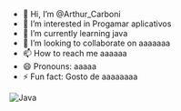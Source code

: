 - 👋 Hi, I’m @Arthur_Carboni
- 👀 I’m interested in Progamar aplicativos
- 🌱 I’m currently learning java
- 💞️ I’m looking to collaborate on aaaaaaa
- 📫 How to reach me aaaaaa
- 😄 Pronouns: aaaaa
- ⚡ Fun fact: Gosto de aaaaaaaa

![Java](https://img.shields.io/badge/java-%23ED8B00.svg?style=for-the-badge&logo=openjdk&logoColor=white)

<!---
LucasUnicentro/LucasUnicentro is a ✨ special ✨ repository because its `README.md` (this file) appears on your GitHub profile.
You can click the Preview link to take a look at your changes.
--->
